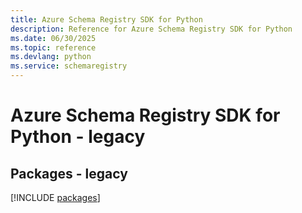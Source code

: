 ```yaml
---
title: Azure Schema Registry SDK for Python
description: Reference for Azure Schema Registry SDK for Python
ms.date: 06/30/2025
ms.topic: reference
ms.devlang: python
ms.service: schemaregistry
---
```

# Azure Schema Registry SDK for Python - legacy
## Packages - legacy
[!INCLUDE [packages](schema-registry-index.md)]